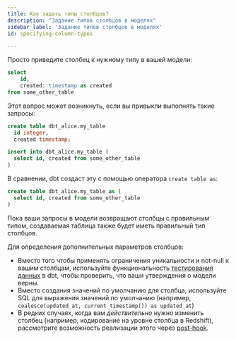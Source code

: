 ```yaml
---
title: Как задать типы столбцов?
description: "Задание типов столбцов в моделях"
sidebar_label: 'Задание типов столбцов в моделях'
id: specifying-column-types

---
```

Просто приведите столбец к нужному типу в вашей модели:

```sql
select
    id,
    created::timestamp as created
from some_other_table
```

Этот вопрос может возникнуть, если вы привыкли выполнять такие запросы:

```sql
create table dbt_alice.my_table
  id integer,
  created timestamp;

insert into dbt_alice.my_table (
  select id, created from some_other_table
)
```

В сравнении, dbt создаст эту <Term id="table" /> с помощью оператора `create table as`:

```sql
create table dbt_alice.my_table as (
  select id, created from some_other_table
)
```

Пока ваши запросы в модели возвращают столбцы с правильным типом, создаваемая таблица также будет иметь правильный тип столбцов.

Для определения дополнительных параметров столбцов:

* Вместо того чтобы применять ограничения уникальности и not-null к вашим столбцам, используйте функциональность [тестирования данных](/docs/build/data-tests) в dbt, чтобы проверить, что ваши утверждения о модели верны.
* Вместо создания значений по умолчанию для столбца, используйте SQL для выражения значений по умолчанию (например, `coalesce(updated_at, current_timestamp()) as updated_at`)
* В редких случаях, когда вам _действительно_ нужно изменить столбец (например, кодирование на уровне столбца в Redshift), рассмотрите возможность реализации этого через [post-hook](/reference/resource-configs/pre-hook-post-hook).
